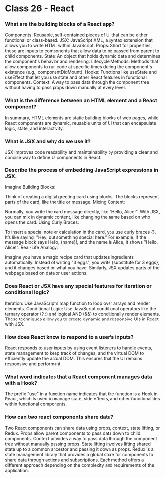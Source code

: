 # Class 26 - React

### What are the building blocks of a React app?
Components: Reusable, self-contained pieces of UI that can be either functional or class-based.
JSX: JavaScript XML, a syntax extension that allows you to write HTML within JavaScript.
Props: Short for properties, these are inputs to components that allow data to be passed from parent to child components.
State: An object that holds dynamic data and determines the component's behavior and rendering.
Lifecycle Methods: Methods that allow components to run code at specific times during the component's existence (e.g., componentDidMount).
Hooks: Functions like useState and useEffect that let you use state and other React features in functional components.
Context: A way to pass data through the component tree without having to pass props down manually at every level.

### What is the difference between an HTML element and a React component?
In summary, HTML elements are static building blocks of web pages, while React components are dynamic, reusable units of UI that can encapsulate logic, state, and interactivity.

### What is JSX and why do we use it?
JSX improves code readability and maintainability by providing a clear and concise way to define UI components in React.

### Describe the process of embedding JavaScript expressions in JSX.
Imagine Building Blocks:

Think of creating a digital greeting card using blocks. The blocks represent parts of the card, like the title or message.
Mixing Content:

Normally, you write the card message directly, like "Hello, Alice!".
With JSX, you can mix in dynamic content, like changing the name based on who opens the card.
Using Curly Braces:

To insert a special note or calculation in the card, you use curly braces {}. It’s like saying, "Hey, put something special here."
For example, if the message block says Hello, {name}!, and the name is Alice, it shows "Hello, Alice!".
Real-Life Analogy:

Imagine you have a magic recipe card that updates ingredients automatically. Instead of writing "3 eggs", you write {substitute for 3 eggs}, and it changes based on what you have.
Similarly, JSX updates parts of the webpage based on data or user actions.

### Does React or JSX have any special features for iteration or conditional logic?
Iteration: Use JavaScript’s map function to loop over arrays and render elements.
Conditional Logic: Use JavaScript conditional operators like the ternary operator (? :) and logical AND (&&) to conditionally render elements.
These techniques allow you to create dynamic and responsive UIs in React with JSX.

### How does React know to respond to a user’s inputs?
React responds to user inputs by using event listeners to handle events, state management to keep track of changes, and the virtual DOM to efficiently update the actual DOM. This ensures that the UI remains responsive and performant.

### What word indicates that a React component manages data with a Hook?
The prefix "use" in a function name indicates that the function is a Hook in React, which is used to manage state, side effects, and other functionalities within functional components.

### How can two react components share data?
Two React components can share data using props, context, state lifting, or Redux. Props allow parent components to pass data down to child components. Context provides a way to pass data through the component tree without manually passing props. State lifting involves lifting shared state up to a common ancestor and passing it down as props. Redux is a state management library that provides a global store for components to share data through actions and subscriptions. Each method offers a different approach depending on the complexity and requirements of the application.
